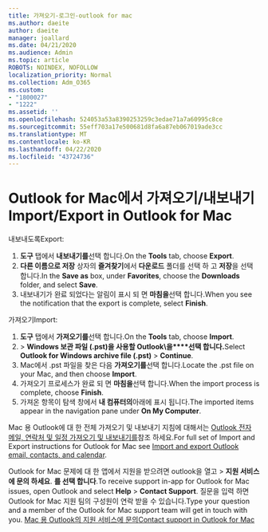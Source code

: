 ```yaml
---
title: 가져오기-로그인-outlook for mac
ms.author: daeite
author: daeite
manager: joallard
ms.date: 04/21/2020
ms.audience: Admin
ms.topic: article
ROBOTS: NOINDEX, NOFOLLOW
localization_priority: Normal
ms.collection: Adm_O365
ms.custom:
- "1800027"
- "1222"
ms.assetid: ''
ms.openlocfilehash: 524053a53a8390253259c3edae71a7a60995c8ce
ms.sourcegitcommit: 55eff703a17e500681d8fa6a87eb067019ade3cc
ms.translationtype: MT
ms.contentlocale: ko-KR
ms.lasthandoff: 04/22/2020
ms.locfileid: "43724736"
---
```

# <a name="importexport-in-outlook-for-mac"></a><span data-ttu-id="ce2c1-102">Outlook for Mac에서 가져오기/내보내기</span><span class="sxs-lookup"><span data-stu-id="ce2c1-102">Import/Export in Outlook for Mac</span></span> 

<span data-ttu-id="ce2c1-103">내보내도록</span><span class="sxs-lookup"><span data-stu-id="ce2c1-103">Export:</span></span>
1. <span data-ttu-id="ce2c1-104">**도구** 탭에서 **내보내기를**선택 합니다.</span><span class="sxs-lookup"><span data-stu-id="ce2c1-104">On the **Tools** tab, choose **Export**.</span></span>
2. <span data-ttu-id="ce2c1-105">**다른 이름으로 저장** 상자의 **즐겨찾기**에서 **다운로드** 폴더를 선택 하 고 **저장**을 선택 합니다.</span><span class="sxs-lookup"><span data-stu-id="ce2c1-105">In the **Save as** box, under **Favorites**, choose the **Downloads** folder, and select **Save**.</span></span>
3. <span data-ttu-id="ce2c1-106">내보내기가 완료 되었다는 알림이 표시 되 면 **마침을**선택 합니다.</span><span class="sxs-lookup"><span data-stu-id="ce2c1-106">When you see the notification that the export is complete, select **Finish**.</span></span>

<span data-ttu-id="ce2c1-107">가져오기</span><span class="sxs-lookup"><span data-stu-id="ce2c1-107">Import:</span></span>
1. <span data-ttu-id="ce2c1-108">**도구** 탭에서 **가져오기를**선택 합니다.</span><span class="sxs-lookup"><span data-stu-id="ce2c1-108">On the **Tools** tab, choose **Import**.</span></span>
2. <span data-ttu-id="ce2c1-109"> >  **Windows 보관 파일 (.pst)을 사용할 Outlook\을\*\*\**선택 합니다.**</span><span class="sxs-lookup"><span data-stu-id="ce2c1-109">Select **Outlook for Windows archive file (.pst)** > **Continue**.</span></span>
3. <span data-ttu-id="ce2c1-110">Mac에서 .pst 파일을 찾은 다음 **가져오기를**선택 합니다.</span><span class="sxs-lookup"><span data-stu-id="ce2c1-110">Locate the .pst file on your Mac, and then choose **Import**.</span></span>
4. <span data-ttu-id="ce2c1-111">가져오기 프로세스가 완료 되 면 **마침을**선택 합니다.</span><span class="sxs-lookup"><span data-stu-id="ce2c1-111">When the import process is complete, choose **Finish**.</span></span>
5. <span data-ttu-id="ce2c1-112">가져온 항목이 탐색 창에서 **내 컴퓨터의**아래에 표시 됩니다.</span><span class="sxs-lookup"><span data-stu-id="ce2c1-112">The imported items appear in the navigation pane under **On My Computer**.</span></span>

<span data-ttu-id="ce2c1-113">Mac 용 Outlook에 대 한 전체 가져오기 및 내보내기 지침에 대해서는 [Outlook 전자 메일, 연락처 및 일정 가져오기 및 내보내기를](https://support.office.com/article/92577192-3881-4502-b79d-c3bbada6c8ef#ID0EAACAAA=Mac)참조 하세요.</span><span class="sxs-lookup"><span data-stu-id="ce2c1-113">For full set of Import and Export instructions for Outlook for Mac see [Import and export Outlook email, contacts, and calendar](https://support.office.com/article/92577192-3881-4502-b79d-c3bbada6c8ef#ID0EAACAAA=Mac).</span></span> 

<span data-ttu-id="ce2c1-114">Outlook for Mac 문제에 대 한 앱에서 지원을 받으려면 outlook을 열고 > **지원 서비스에 문의 하세요**. **를 선택 합니다**.</span><span class="sxs-lookup"><span data-stu-id="ce2c1-114">To receive support in-app for Outlook for Mac issues, open Outlook and select **Help** > **Contact Support**.</span></span> <span data-ttu-id="ce2c1-115">질문을 입력 하면 Outlook for Mac 지원 팀의 구성원이 연락 받을 수 있습니다.</span><span class="sxs-lookup"><span data-stu-id="ce2c1-115">Type your question and a member of the Outlook for Mac support team will get in touch with you.</span></span> [<span data-ttu-id="ce2c1-116">Mac 용 Outlook의 지원 서비스에 문의</span><span class="sxs-lookup"><span data-stu-id="ce2c1-116">Contact support in Outlook for Mac</span></span>](https://go.microsoft.com/fwlink/?linkid=2002400&clcid=0x409)